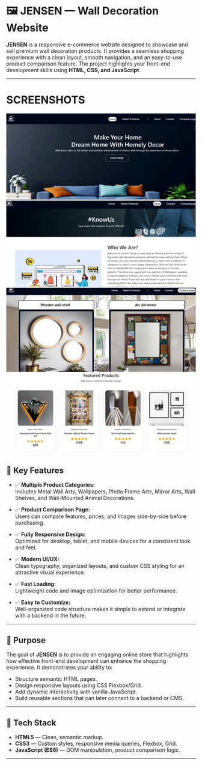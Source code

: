 # 🖼️ JENSEN — Wall Decoration Website

**JENSEN** is a responsive e-commerce website designed to showcase and sell premium wall decoration products. It provides a seamless shopping experience with a clean layout, smooth navigation, and an easy-to-use product comparison feature. The project highlights your front-end development skills using **HTML, CSS, and JavaScript**.

---
# SCREENSHOTS
![image alt](https://github.com/HammadKashmiri1/JENSEN-Wall-Decoration/blob/d94a57f1ab00ea753dbcce081df3aaf0685efab5/Screenshot%202025-07-06%20071208.png)
![image alt](https://github.com/HammadKashmiri1/JENSEN-Wall-Decoration/blob/765d580f89099c4921c052eac4f60b7e62b6e24f/Screenshot%202025-07-06%20071303.png)
![image alt](https://github.com/HammadKashmiri1/JENSEN-Wall-Decoration/blob/76249440fa8adda8243ff8f6f409da9bd06c4b33/Screenshot%202025-07-06%20071342.png)
![image alt](https://github.com/HammadKashmiri1/JENSEN-Wall-Decoration/blob/f3f0aae2e4c5da1d8e544ee96620a448f183ccc1/Screenshot%202025-07-06%20071417.png)
## 📌 Key Features

- ✅ **Multiple Product Categories:**  
  Includes Metal Wall Arts, Wallpapers, Photo Frame Arts, Mirror Arts, Wall Shelves, and Wall-Mounted Animal Decorations.

- ✅ **Product Comparison Page:**  
  Users can compare features, prices, and images side-by-side before purchasing.

- ✅ **Fully Responsive Design:**  
  Optimized for desktop, tablet, and mobile devices for a consistent look and feel.

- ✅ **Modern UI/UX:**  
  Clean typography, organized layouts, and custom CSS styling for an attractive visual experience.

- ✅ **Fast Loading:**  
  Lightweight code and image optimization for better performance.

- ✅ **Easy to Customize:**  
  Well-organized code structure makes it simple to extend or integrate with a backend in the future.

---

## 🎯 Purpose

The goal of **JENSEN** is to provide an engaging online store that highlights how effective front-end development can enhance the shopping experience. It demonstrates your ability to:

- Structure semantic HTML pages.
- Design responsive layouts using CSS Flexbox/Grid.
- Add dynamic interactivity with vanilla JavaScript.
- Build reusable sections that can later connect to a backend or CMS.

---

## 🚀 Tech Stack

- **HTML5** — Clean, semantic markup.
- **CSS3** — Custom styles, responsive media queries, Flexbox, Grid.
- **JavaScript (ES6)** — DOM manipulation, product comparison logic.

---



